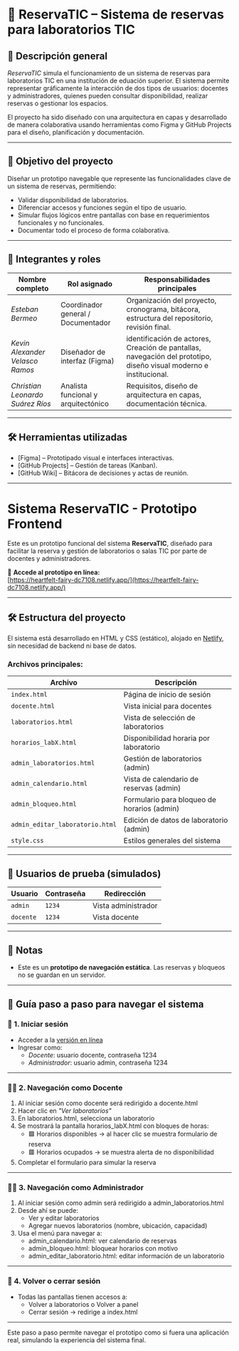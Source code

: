 # 📘 ReservaTIC – Sistema de reservas para laboratorios TIC

## 🧾 Descripción general

*ReservaTIC* simula el funcionamiento de un sistema de reservas para laboratorios TIC en una institución de eduación superior. El sistema permite representar gráficamente la interacción de dos tipos de usuarios: docentes y administradores, quienes pueden consultar disponibilidad, realizar reservas o gestionar los espacios.

El proyecto ha sido diseñado con una arquitectura en capas y desarrollado de manera colaborativa usando herramientas como Figma y GitHub Projects para el diseño, planificación y documentación.

---

## 🎯 Objetivo del proyecto

Diseñar un prototipo navegable que represente las funcionalidades clave de un sistema de reservas, permitiendo:
- Validar disponibilidad de laboratorios.
- Diferenciar accesos y funciones según el tipo de usuario.
- Simular flujos lógicos entre pantallas con base en requerimientos funcionales y no funcionales.
- Documentar todo el proceso de forma colaborativa.

---

## 👥 Integrantes y roles

| Nombre completo                          | Rol asignado                                  | Responsabilidades principales                                                                 |
|------------------------------------------|-----------------------------------------------|-----------------------------------------------------------------------------------------------|
| *Esteban Bermeo*                       | Coordinador general / Documentador            | Organización del proyecto, cronograma, bitácora, estructura del repositorio, revisión final. |
| *Kevin Alexander Velasco Ramos*        | Diseñador de interfaz (Figma)                 |identificación de actores, Creación de pantallas, navegación del prototipo, diseño visual moderno e institucional.       |
| *Christian Leonardo Suárez Ríos*       | Analista funcional y arquitectónico           | Requisitos, diseño de arquitectura en capas, documentación técnica.|

---

## 🛠 Herramientas utilizadas

- [Figma] – Prototipado visual e interfaces interactivas.
- [GitHub Projects] – Gestión de tareas (Kanban).
- [GitHub Wiki] – Bitácora de decisiones y actas de reunión.

---

# Sistema ReservaTIC - Prototipo Frontend

Este es un prototipo funcional del sistema **ReservaTIC**, diseñado para facilitar la reserva y gestión de laboratorios o salas TIC por parte de docentes y administradores.

🔗 **Accede al prototipo en línea:**  
[https://heartfelt-fairy-dc7108.netlify.app/](https://heartfelt-fairy-dc7108.netlify.app/)

---

## 🛠 Estructura del proyecto

El sistema está desarrollado en HTML y CSS (estático), alojado en [Netlify](https://www.netlify.com/), sin necesidad de backend ni base de datos.

### Archivos principales:

| Archivo                        | Descripción                                     |
|-------------------------------|-------------------------------------------------|
| `index.html`                  | Página de inicio de sesión                     |
| `docente.html`                | Vista inicial para docentes                    |
| `laboratorios.html`           | Vista de selección de laboratorios             |
| `horarios_labX.html`          | Disponibilidad horaria por laboratorio         |
| `admin_laboratorios.html`     | Gestión de laboratorios (admin)                |
| `admin_calendario.html`       | Vista de calendario de reservas (admin)        |
| `admin_bloqueo.html`          | Formulario para bloqueo de horarios (admin)    |
| `admin_editar_laboratorio.html`| Edición de datos de laboratorio (admin)       |
| `style.css`                   | Estilos generales del sistema                  |

---

## 👥 Usuarios de prueba (simulados)

| Usuario      | Contraseña | Redirección     |
|--------------|------------|-----------------|
| `admin`      | `1234`     | Vista administrador |
| `docente`    | `1234`     | Vista docente       |

---

## 📄 Notas

- Este es un **prototipo de navegación estática**. Las reservas y bloqueos no se guardan en un servidor.

---
## 🧭 Guía paso a paso para navegar el sistema

### 🔐 1. Iniciar sesión

- Acceder a la [versión en línea](https://heartfelt-fairy-dc7108.netlify.app/)
- Ingresar como:
  - *Docente*: usuario docente, contraseña 1234
  - *Administrador*: usuario admin, contraseña 1234

---

### 👩‍🏫 2. Navegación como Docente

1. Al iniciar sesión como docente será redirigido a docente.html
2. Hacer clic en *"Ver laboratorios"*
3. En laboratorios.html, selecciona un laboratorio
4. Se mostrará la pantalla horarios_labX.html con bloques de horas:
   - 🟩 Horarios disponibles → al hacer clic se muestra formulario de reserva
   - 🟥 Horarios ocupados → se muestra alerta de no disponibilidad
5. Completar el formulario para simular la reserva

---

### 👨‍💼 3. Navegación como Administrador

1. Al iniciar sesión como admin será redirigido a admin_laboratorios.html
2. Desde ahí se puede:
   - Ver y editar laboratorios
   - Agregar nuevos laboratorios (nombre, ubicación, capacidad)
3. Usa el menú para navegar a:
   - admin_calendario.html: ver calendario de reservas
   - admin_bloqueo.html: bloquear horarios con motivo
   - admin_editar_laboratorio.html: editar información de un laboratorio

---

### 🔄 4. Volver o cerrar sesión

- Todas las pantallas tienen accesos a:
  - Volver a laboratorios o Volver a panel
  - Cerrar sesión → redirige a index.html

---

Este paso a paso permite navegar el prototipo como si fuera una aplicación real, simulando la experiencia del sistema final.
